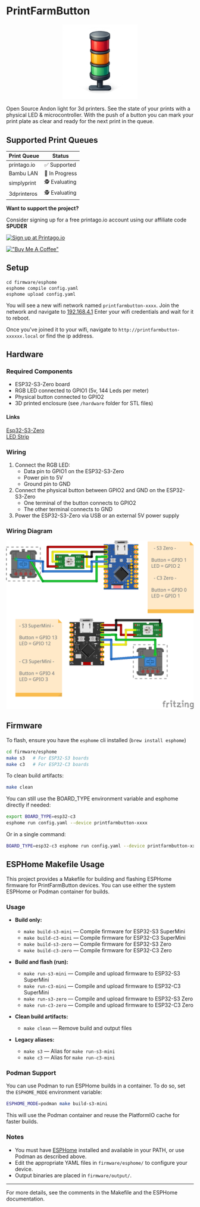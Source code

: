 # PrintFarmButton

<p align="center">
  <img src="images/logo.png" alt="PrintFarmButton Logo" width="200"/>
</p>

Open Source Andon light for 3d printers. 
See the state of your prints with a physical LED & microcontroller. With the push of a button you can mark your print plate as clear and ready for the next print in the queue. 

## Supported Print Queues

| Print Queue     | Status              |
|-----------------|---------------------|
| printago.io     | ✅ Supported        |
| Bambu LAN       | 🚧 In Progress |
| simplyprint     | 🕵️ Evaluating      |
| 3dprinteros     | 🕵️ Evaluating      |






**Want to support the project?**

Consider signing up for a free printago.io account using our affiliate code **SPUDER**

[![Sign up at Printago.io](https://img.shields.io/badge/Sign%20up%20at%20Printago.io-1976d2?style=for-the-badge&logo=printago&logoColor=white&labelColor=1976d2&color=1976d2)](https://www.printago.io?via=spuder)

[!["Buy Me A Coffee"](https://www.buymeacoffee.com/assets/img/custom_images/orange_img.png)](https://www.buymeacoffee.com/openspool)

## Setup

```
cd firmware/esphome
esphome compile config.yaml
esphome upload config.yaml
```

You will see a new wifi network named `printfarmbutton-xxxx`. Join the network and navigate to [192.168.4.1](http://192.168.4.1)
Enter your wifi credentials and wait for it to reboot. 

Once you've joined it to your wifi, navigate to `http://printfarmbutton-xxxxxx.local` or find the ip address. 

## Hardware

### Required Components
- ESP32-S3-Zero board
- RGB LED connected to GPIO1 (5v, 144 Leds per meter)
- Physical button connected to GPIO2
- 3D printed enclosure (see `/hardware` folder for STL files)

#### Links

[Esp32-S3-Zero](https://amzn.to/44gplMl)  
[LED Strip](https://amzn.to/44uVFMB)  

### Wiring
1. Connect the RGB LED:
   - Data pin to GPIO1 on the ESP32-S3-Zero
   - Power pin to 5V
   - Ground pin to GND
2. Connect the physical button between GPIO2 and GND on the ESP32-S3-Zero
   - One terminal of the button connects to GPIO2
   - The other terminal connects to GND
3. Power the ESP32-S3-Zero via USB or an external 5V power supply

### Wiring Diagram


![Schematic](images/Schematic.png)

## Firmware

To flash, ensure you have the `esphome` cli installed (`brew install esphome`)

```bash
cd firmware/esphome
make s3   # For ESP32-S3 boards
make c3   # For ESP32-C3 boards
```

To clean build artifacts:
```bash
make clean
```

You can still use the BOARD_TYPE environment variable and esphome directly if needed:
```bash
export BOARD_TYPE=esp32-c3
esphome run config.yaml --device printfarmbutton-xxxx
```
Or in a single command:
```bash
BOARD_TYPE=esp32-c3 esphome run config.yaml --device printfarmbutton-xxxx
```

## ESPHome Makefile Usage

This project provides a Makefile for building and flashing ESPHome firmware for PrintFarmButton devices. You can use either the system ESPHome or Podman container for builds.

### Usage

- **Build only:**
  - `make build-s3-mini` — Compile firmware for ESP32-S3 SuperMini
  - `make build-c3-mini` — Compile firmware for ESP32-C3 SuperMini
  - `make build-s3-zero` — Compile firmware for ESP32-S3 Zero
  - `make build-c3-zero` — Compile firmware for ESP32-C3 Zero

- **Build and flash (run):**
  - `make run-s3-mini` — Compile and upload firmware to ESP32-S3 SuperMini
  - `make run-c3-mini` — Compile and upload firmware to ESP32-C3 SuperMini
  - `make run-s3-zero` — Compile and upload firmware to ESP32-S3 Zero
  - `make run-c3-zero` — Compile and upload firmware to ESP32-C3 Zero

- **Clean build artifacts:**
  - `make clean` — Remove build and output files

- **Legacy aliases:**
  - `make s3` — Alias for `make run-s3-mini`
  - `make c3` — Alias for `make run-c3-mini`

### Podman Support
You can use Podman to run ESPHome builds in a container. To do so, set the `ESPHOME_MODE` environment variable:

```sh
ESPHOME_MODE=podman make build-s3-mini
```

This will use the Podman container and reuse the PlatformIO cache for faster builds.

### Notes
- You must have [ESPHome](https://esphome.io/) installed and available in your PATH, or use Podman as described above.
- Edit the appropriate YAML files in `firmware/esphome/` to configure your device.
- Output binaries are placed in `firmware/output/`.

---

For more details, see the comments in the Makefile and the ESPHome documentation.